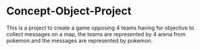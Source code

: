 # Concept-Object-Project

This is a project to create a game opposing 4 teams having for objective to collect messages on a map, the teams are represented by 4 arena from pokemon and the messages are represented by pokemon.
